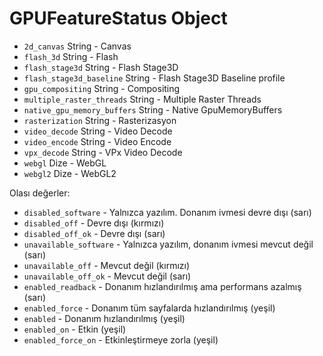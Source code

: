 # GPUFeatureStatus Object

* `2d_canvas` String - Canvas
* `flash_3d` String - Flash
* `flash_stage3d` String - Flash Stage3D
* `flash_stage3d_baseline` String - Flash Stage3D Baseline profile
* `gpu_compositing` String - Compositing
* `multiple_raster_threads` String - Multiple Raster Threads
* `native_gpu_memory_buffers` String - Native GpuMemoryBuffers
* `rasterization` String - Rasterizasyon
* `video_decode` String - Video Decode
* `video_encode` String - Video Encode
* `vpx_decode` String - VPx Video Decode
* `webgl` Dize - WebGL
* `webgl2` Dize - WebGL2

Olası değerler:

* `disabled_software` - Yalnızca yazılım. Donanım ivmesi devre dışı (sarı)
* `disabled_off` - Devre dışı (kırmızı)
* `disabled_off_ok` - Devre dışı (sarı)
* `unavailable_software` - Yalnızca yazılım, donanım ivmesi mevcut değil (sarı)
* `unavailable_off` - Mevcut değil (kırmızı)
* `unavailable_off_ok` - Mevcut değil (sarı)
* `enabled_readback` - Donanım hızlandırılmış ama performans azalmış (sarı)
* `enabled_force` - Donanım tüm sayfalarda hızlandırılmış (yeşil)
* `enabled` - Donanım hızlandırılmış (yeşil)
* `enabled_on` - Etkin (yeşil)
* `enabled_force_on` - Etkinleştirmeye zorla (yeşil)